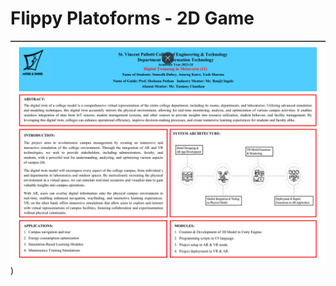 # Flippy Platoforms -  2D Game 

![ProjectScreen](https://raw.githubusercontent.com/sumedhgh29/SD-College/refs/heads/main/Images/Screenshot%202025-07-21%20191635.png))
